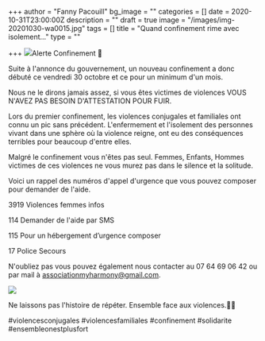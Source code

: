 +++
author = "Fanny Pacouill"
bg_image = ""
categories = []
date = 2020-10-31T23:00:00Z
description = ""
draft = true
image = "/images/img-20201030-wa0015.jpg"
tags = []
title = "Quand confinement rime avec isolement..."
type = ""

+++
![](/images/img-20201030-wa0016.jpg)Alerte Confinement 📣

Suite à l'annonce du gouvernement, un nouveau confinement a donc débuté ce vendredi 30 octobre et ce pour un minimum d'un mois.

Nous ne le dirons jamais assez, si vous êtes victimes de violences VOUS N'AVEZ PAS BESOIN D'ATTESTATION POUR FUIR.

Lors du premier confinement, les violences conjugales et familiales ont connu un pic sans précédent. L'enfermement et l'isolement des personnes vivant dans une sphère où la violence reigne, ont eu des conséquences terribles pour beaucoup d'entre elles.

Malgré le confinement vous n'êtes pas seul. Femmes, Enfants, Hommes victimes de ces violences ne vous murez pas dans le silence et la solitude.

Voici un rappel des numéros d'appel d'urgence que vous pouvez composer pour demander de l'aide.

3919 Violences femmes infos

114 Demander de l'aide par SMS

115 Pour un hébergement d’urgence composer

17 Police Secours

N'oubliez pas vous pouvez également nous contacter au 07 64 69 06 42 ou par mail à associationmyharmony@gmail.com.

![](/images/img-20201030-wa0014.jpg)

Ne laissons pas l'histoire de répéter. Ensemble face aux violences.✊🏼

\#violencesconjugales #violencesfamiliales #confinement #solidarite #ensembleonestplusfort